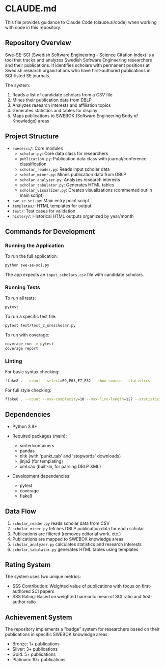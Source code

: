 # CLAUDE.md

This file provides guidance to Claude Code (claude.ai/code) when working with code in this repository.

## Repository Overview

Swe-SE-SCI (Swedish Software Engineering - Science Citation Index) is a tool that tracks and analyzes Swedish Software Engineering researchers and their publications. It identifies scholars with permanent positions at Swedish research organizations who have first-authored publications in SCI-listed SE journals.

The system:
1. Reads a list of candidate scholars from a CSV file
2. Mines their publication data from DBLP
3. Analyzes research interests and affiliation topics
4. Generates statistics and tables for display
5. Maps publications to SWEBOK (Software Engineering Body of Knowledge) areas

## Project Structure

- `swesesci/`: Core modules
  - `scholar.py`: Core data class for researchers
  - `publication.py`: Publication data class with journal/conference classification
  - `scholar_reader.py`: Reads input scholar data
  - `scholar_miner.py`: Mines publication data from DBLP
  - `scholar_analyzer.py`: Analyzes research interests
  - `scholar_tabulator.py`: Generates HTML tables
  - `scholar_visualizer.py`: Creates visualizations (commented out in main script)
- `swe-se-sci.py`: Main entry point script
- `templates/`: HTML templates for output
- `test/`: Test cases for validation
- `history/`: Historical HTML outputs organized by year/month

## Commands for Development

### Running the Application

To run the full application:
```bash
python swe-se-sci.py
```

The app expects an `input_scholars.csv` file with candidate scholars.

### Running Tests

To run all tests:
```bash
pytest
```

To run a specific test file:
```bash
pytest test/test_2_onescholar.py
```

To run with coverage:
```bash
coverage run -m pytest
coverage report
```

### Linting

For basic syntax checking:
```bash
flake8 . --count --select=E9,F63,F7,F82 --show-source --statistics
```

For full style checking:
```bash
flake8 . --count --max-complexity=10 --max-line-length=127 --statistics
```

## Dependencies

- Python 3.9+
- Required packages (main):
  - sortedcontainers
  - pandas
  - nltk (with 'punkt_tab' and 'stopwords' downloads)
  - jinja2 (for templating)
  - xml.sax (built-in, for parsing DBLP XML)

- Development dependencies:
  - pytest
  - coverage
  - flake8

## Data Flow

1. `scholar_reader.py` reads scholar data from CSV
2. `scholar_miner.py` fetches DBLP publication data for each scholar
3. Publications are filtered (removes editorial work, etc.)
4. Publications are mapped to SWEBOK knowledge areas
5. `scholar_analyzer.py` calculates statistics and research interests
6. `scholar_tabulator.py` generates HTML tables using templates

## Rating System

The system uses two unique metrics:
- SSS Contribution: Weighted value of publications with focus on first-authored SCI papers
- SSS Rating: Based on weighted harmonic mean of SCI ratio and first-author ratio

## Achievement System

The repository implements a "badge" system for researchers based on their publications in specific SWEBOK knowledge areas:
- Bronze: 1+ publications
- Silver: 3+ publications 
- Gold: 5+ publications
- Platinum: 10+ publications